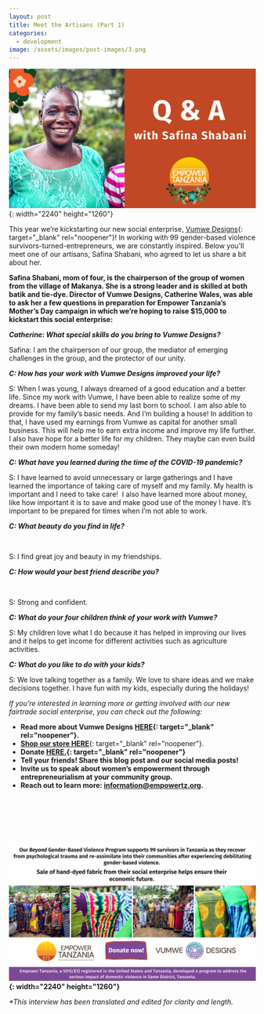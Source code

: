 ```yaml
---
layout: post
title: Meet the Artisans (Part 1)
categories:
  - development
image: /assets/images/post-images/3.png
---
```

![](/uploads/2021/05/04/meet-the-artisans-part-2/copy-of-invest-in-an-entrepreneur.png){: width="2240" height="1260"}

This year we’re kickstarting our new social enterprise,&nbsp;[Vumwe Designs](https://empowertz.org/news/2021/03/05/were-kickstarting-our-social-enterprise/){: target="_blank" rel="noopener"}\! In working with 99 gender-based violence survivors-turned-entrepreneurs, we are constantly inspired. Below you'll meet one of our artisans, Safina Shabani, who agreed to let us share a bit about her.

**Safina Shabani, mom of four, is the chairperson of the group of women from the village of Makanya. She is a strong leader and is skilled at both batik and tie-dye. Director of Vumwe Designs, Catherine Wales, was able to ask her a few questions in preparation for Empower Tanzania’s Mother’s Day campaign in which we’re hoping to raise $15,000 to kickstart this social enterprise:**

***Catherine: What special skills do you bring to Vumwe Designs?&nbsp;***

Safina: I am the chairperson of our group, the mediator of emerging challenges in the group, and the protector of our unity.

***C: How has your work with Vumwe Designs improved your life?***

S: When I was young, I always dreamed of a good education and a better life. Since my work with Vumwe, I have been able to realize some of my dreams. I have been able to send my last born to school. I am also able to provide for my family’s basic needs. And I’m building a house\! In addition to that, I have used my earnings from Vumwe as capital for another small business. This will help me to earn extra income and improve my life further. I also have hope for a better life for my children. They maybe can even build their own modern home someday\!

***C: What have you learned during the time of the COVID-19 pandemic?***

S: I have learned to avoid unnecessary or large gatherings and I have learned the importance of taking care of myself and my family. My health is important and I need to take care\!&nbsp; I also have learned more about money, like how important it is to save and make good use of the money I have. It’s important to be prepared for times when I’m not able to work.

***C: What beauty do you find in life?***

&nbsp;

S: I find great joy and beauty in my friendships.

***C: How would your best friend describe you?***&nbsp;

&nbsp;

S: Strong and confident.

***C: What do your four children think of your work with Vumwe?***

S: My children love what I do because it has helped in improving our lives and it helps to get income for different activities such as agriculture activities.

***C: What do you like to do with your kids?***

S: We love talking together as a family. We love to share ideas and we make decisions together. I have fun with my kids, especially during the holidays\!

*If you’re interested in learning more or getting involved with our new fairtrade social enterprise, you can check out the following:*

* **Read more about Vumwe Designs&nbsp;[HERE](https://empowertz.org/news/2021/03/05/were-kickstarting-our-social-enterprise/){: target="_blank" rel="noopener"}.**
* [**Shop our store HERE**](https://shop.empowertz.org/){: target="_blank" rel="noopener"}.
* **Donate&nbsp;[HERE.](https://bit.ly/37PvvXn){: target="_blank" rel="noopener"}**
* **Tell your friends\! Share this blog post and our social media posts\!**
* **Invite us to speak about women’s empowerment through entrepreneurialism at your community group.**
* **Reach out to learn more: information@empowertz.org.**

&nbsp;

&nbsp;

&nbsp;

**![](/uploads/blog-post---vumwe-2.png){: width="2240" height="1260"}**

*\*This interview has been translated and edited for clarity and length.*
